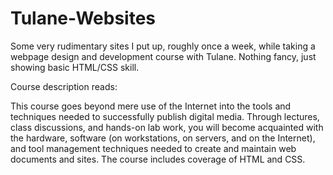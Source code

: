 Tulane-Websites
===============

Some very rudimentary sites I put up, roughly once a week, while taking a webpage design and development course with Tulane. Nothing fancy, just showing basic HTML/CSS skill.


Course description reads:

This course goes beyond mere use of the Internet into the tools and techniques needed to successfully publish digital media. Through lectures, class discussions, and hands-on lab work, you will become acquainted with the hardware, software (on workstations, on servers, and on the Internet), and tool management techniques needed to create and maintain web documents and sites. The course includes coverage of HTML and CSS. 
